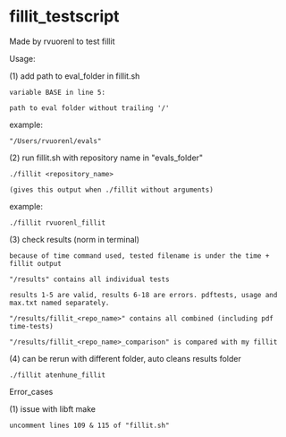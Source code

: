 # fillit_testscript

Made by rvuorenl to test fillit


Usage:

(1) add path to eval_folder in fillit.sh

    variable BASE in line 5:
    
    path to eval folder without trailing '/'
    
example:

    "/Users/rvuorenl/evals"
    

(2) run fillit.sh with repository name in "evals_folder"

    ./fillit <repository_name>
    
    (gives this output when ./fillit without arguments)
    
example:

    ./fillit rvuorenl_fillit
    

(3) check results (norm in terminal)

    because of time command used, tested filename is under the time + fillit output
    
    "/results" contains all individual tests
    
    results 1-5 are valid, results 6-18 are errors. pdftests, usage and max.txt named separately.
    
    "/results/fillit_<repo_name>" contains all combined (including pdf time-tests)
    
    "/results/fillit_<repo_name>_comparison" is compared with my fillit
    

(4) can be rerun with different folder, auto cleans results folder

    ./fillit atenhune_fillit
    


Error_cases

(1) issue with libft make

    uncomment lines 109 & 115 of "fillit.sh"
    
